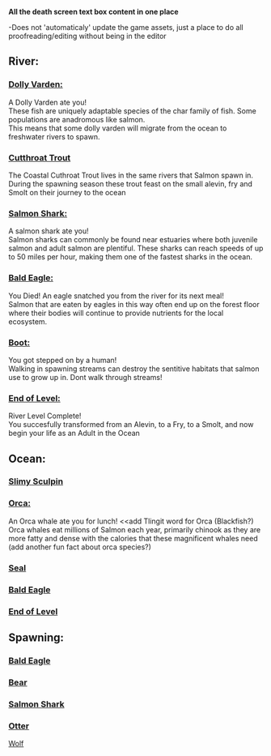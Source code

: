 **All the death screen text box content in one place**

-Does not 'automaticaly' update the game assets, just a place to do all proofreading/editing without being in the editor

## River:

### <ins>Dolly Varden: </ins>
A Dolly Varden ate you!\
These fish are uniquely adaptable species of the char family of fish. Some populations are anadromous like salmon.\
This means that some dolly varden will migrate from the ocean to freshwater rivers to spawn.

### <ins>Cutthroat Trout</ins>
The Coastal Cuthroat Trout lives in the same rivers that Salmon spawn in.\
During the spawning season these trout feast on the small alevin, fry and Smolt on their journey to the ocean

### <ins>Salmon Shark:</ins>
A salmon shark ate you!\
Salmon sharks can commonly be found near estuaries where both juvenile salmon and adult salmon are plentiful. These sharks can reach speeds of up to 50 miles per hour, making them one of the fastest sharks in the ocean. 

### <ins>Bald Eagle:</ins>
You Died! An eagle snatched you from the river for its next meal!\
Salmon that are eaten by eagles in this way often end up on the forest floor
where their bodies will continue to provide nutrients for the local ecosystem.

### <ins>Boot:</ins>
You got stepped on by a human!\
Walking in spawning streams can destroy the sentitive habitats that salmon use to grow up in.
Dont walk through streams!

### <ins>End of Level:</ins>
River Level Complete!\
You succesfully transformed from an Alevin, to a Fry, to a Smolt, and now begin your life as an Adult in the Ocean

## **Ocean:**

### <ins>Slimy Sculpin</ins>

### <ins>Orca:</ins>
An Orca whale ate you for lunch! <<add Tlingit word for Orca (Blackfish?)\
Orca whales eat millions of Salmon each year, primarily chinook as they are more fatty and dense with the calories that these magnificent whales need 
(add another fun fact about orca species?)

### <ins>Seal</ins>

### <ins>Bald Eagle</ins>

### <ins>End of Level</ins>

## **Spawning:**

### <ins>Bald Eagle</ins>

### <ins>Bear</ins>

### <ins>Salmon Shark</ins>

### <ins>Otter</ins>

<ins>Wolf</ins>

